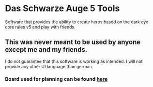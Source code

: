 # Das Schwarze Auge 5 Tools
Software that provides the ability to create heros based on the dark eye core rules v5 and play with friends.

## This was never meant to be used by anyone except me and my friends.
I do not guarantee that this software is working as intended.
I will not provide any other UI language than german.

### Board used for planning can be found [here](https://miro.com/app/board/uXjVPY66YGU=/?share_link_id=658972212645)
